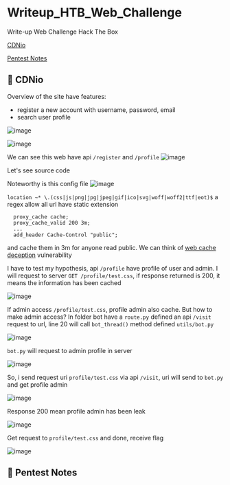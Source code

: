 # Writeup_HTB_Web_Challenge
Write-up Web Challenge Hack The Box

[CDNio](#CDNio)

[Pentest Notes](#PentestNotes)
## 	:triangular_flag_on_post: CDNio
Overview of the site have features: 
- register a new account with username, password, email
- search user profile

![image](https://github.com/user-attachments/assets/d621d82a-ce68-4e16-8f6a-0f4fc5fb9633)

![image](https://github.com/user-attachments/assets/d10678e2-f424-4a92-8b24-ab72c1205b6c)

We can see this web have api `/register` and `/profile`
![image](https://github.com/user-attachments/assets/0b63a3e3-e1d6-4a65-adc0-73ce8476e5a8)

Let's see source code

Noteworthy is this config file
![image](https://github.com/user-attachments/assets/eda95f81-341a-462b-b8a2-3ab544188c91)

`location ~* \.(css|js|png|jpg|jpeg|gif|ico|svg|woff|woff2|ttf|eot)$`
a regex allow all url have static extension

```
  proxy_cache cache;
  proxy_cache_valid 200 3m;
  ...
  add_header Cache-Control "public";   
```

and cache them in 3m for anyone read public. We can think of [web cache deception](https://portswigger.net/web-security/web-cache-deception) vulnerability

I have to test my hypothesis, api `/profile` have profile of user and admin. I will request to server `GET /profile/test.css`, if response returned is 200, it means the information has been cached

![image](https://github.com/user-attachments/assets/4ff05369-028c-4a92-bc58-70b5b82b92df)

If admin access `/profile/test.css`, profile admin also cache. But how to make admin access?
In folder bot have a `route.py` defined an api `/visit` request to url, line 20 will call `bot_thread()` method defined `utils/bot.py`

![image](https://github.com/user-attachments/assets/848fbe55-6ea4-4bc4-88dc-5fddd7a8345b)

`bot.py` will request to admin profile in server

![image](https://github.com/user-attachments/assets/188bb880-6461-462b-bba4-d43c119f0a66)

So, i send request uri `profile/test.css` via api `/visit`, uri will send to `bot.py` and get profile admin

![image](https://github.com/user-attachments/assets/dd358258-cb23-4d39-95c2-7d120bcff363)

Response 200 mean profile admin has been leak

![image](https://github.com/user-attachments/assets/47c10b6a-6468-442c-a422-1beb26b75c8a)

Get request to `profile/test.css` and done, receive flag

![image](https://github.com/user-attachments/assets/e12e788e-3746-4841-aef6-c36f49f0cf5e)

## 	:triangular_flag_on_post: Pentest Notes
